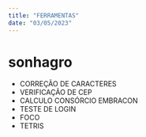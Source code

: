 ```yaml
---
title: "FERRAMENTAS"
date: "03/05/2023"
---
```


# sonhagro
- CORREÇÃO DE CARACTERES
- VERIFICAÇÃO DE CEP
- CALCULO CONSÓRCIO EMBRACON
- TESTE DE LOGIN
- FOCO
- TETRIS